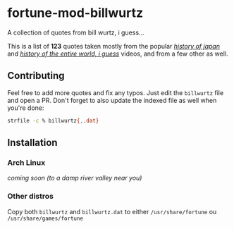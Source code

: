 # fortune-mod-billwurtz

A collection of quotes from bill wurtz, i guess...

This is a list of **123** quotes taken mostly from the popular *[history of japan](https://www.youtube.com/watch?v=Mh5LY4Mz15o)* and *[history of the entire world, i guess](https://www.youtube.com/watch?v=xuCn8ux2gbs)* videos, and from a few other as well.

## Contributing

Feel free to add more quotes and fix any typos. Just edit the `billwurtz` file and open a PR. Don't forget to also update the indexed file as well when you're done:

```bash
strfile -c % billwurtz{,.dat}
```

## Installation

### Arch Linux

*coming soon (to a damp river valley near you)*

### Other distros

Copy both `billwurtz` and `billwurtz.dat` to either `/usr/share/fortune` ou `/usr/share/games/fortune`